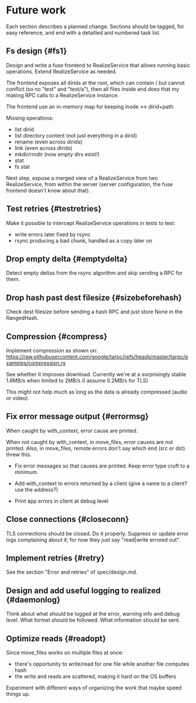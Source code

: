 # Future work

Each section describes a planned change. Sections should be tagged,
for easy reference, and end with a detailled and numbered task list.

## Fs design {#fs1}

Design and write a fuse frontend to RealizeService that allows running
basic operations. Extend RealizeService as needed.

The frontend exposes all dirids at the root, which can contain / but
cannot conflict (so no "test" and "test/a"), then all files inside and
does that my making RPC calls to a RealizeService instance.

The frontend use an in-memory map for keeping inode <-> dirid+path

Missing operations:
 - list dirid
 - list directory content (not just everything in a dirid)
 - rename (even across dirids)
 - link (even across dirids)
 - mkdir/rmdir (now empty dirs exist!)
 - stat
 - fs stat

Next step, expose a merged view of a RealizeService from two RealizeService, from within the server (server configuration, the fuse frontend doesn't know
about that).

## Test retries {#testretries}

Make it possible to intercept RealizeService operations in tests to test:

- write errors later fixed by rsync
- rsync producing a bad chunk, handled as a copy later on

## Drop empty delta {#emptydelta}

Detect empty deltas from the rsync algorithm and skip sending a RPC
for them.

## Drop hash past dest filesize {#sizebeforehash}

Check dest filesize before sending a hash RPC and just store None in
the RangedHash.

## Compression {#compress}

Implement compression as shown on:
https://raw.githubusercontent.com/google/tarpc/refs/heads/master/tarpc/examples/compression.rs

See whether it improves download. Currently we're at a surprisingly
stable 1.8MB/s when limited to 2MB/s (I assume 0.2MB/s for TLS)

This might not help much as long as the data is already compressed
(audio or video).

## Fix error message output {#errormsg}

When caught by with_context, error cause are printed.

When not caught by with_context, in move_files, error causes are not
printed. Also, in move_files, remote errors don't say which end (src
or dst) threw this.

- Fix error messages so that causes are printed. Keep error type cruft
  to a minimum.

- Add with_context to errors returned by a client (give a name to a
  client? use the address?)

- Print app errors in client at debug level

## Close connections {#closeconn}

TLS connections should be closed. Do it properly. Suppress or update
error logs complaining about it; for now they just say "read|write
errored out".

## Implement retries {#retry}

See the section "Error and retries" of spec/design.md.

## Design and add useful logging to realized {#daemonlog}

Think about what should be logged at the error, warning info and debug
level. What format should be followed. What information should be
sent.

## Optimize reads {#readopt}

Since move_files works on multiple files at once:
 - there's opportunity to write/read for one file while another file computes hash
 - the write and reads are scattered, making it hard on the OS buffers

Experiment with different ways of organizing the work that maybe speed
things up.

